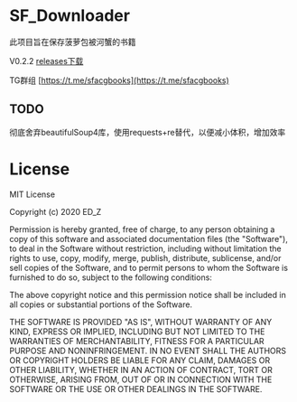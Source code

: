 # SF_Downloader


此项目旨在保存菠萝包被河蟹的书籍


V0.2.2  [releases下载](https://github.com/edmund-zhao/SF_Downloader/releases)

TG群组 [https://t.me/sfacgbooks](https://t.me/sfacgbooks)

## TODO

彻底舍弃beautifulSoup4库，使用requests+re替代，以便减小体积，增加效率

# License

MIT License

Copyright (c) 2020 ED_Z

Permission is hereby granted, free of charge, to any person obtaining a copy
of this software and associated documentation files (the "Software"), to deal
in the Software without restriction, including without limitation the rights
to use, copy, modify, merge, publish, distribute, sublicense, and/or sell
copies of the Software, and to permit persons to whom the Software is
furnished to do so, subject to the following conditions:

The above copyright notice and this permission notice shall be included in all
copies or substantial portions of the Software.

THE SOFTWARE IS PROVIDED "AS IS", WITHOUT WARRANTY OF ANY KIND, EXPRESS OR
IMPLIED, INCLUDING BUT NOT LIMITED TO THE WARRANTIES OF MERCHANTABILITY,
FITNESS FOR A PARTICULAR PURPOSE AND NONINFRINGEMENT. IN NO EVENT SHALL THE
AUTHORS OR COPYRIGHT HOLDERS BE LIABLE FOR ANY CLAIM, DAMAGES OR OTHER
LIABILITY, WHETHER IN AN ACTION OF CONTRACT, TORT OR OTHERWISE, ARISING FROM,
OUT OF OR IN CONNECTION WITH THE SOFTWARE OR THE USE OR OTHER DEALINGS IN THE
SOFTWARE.
